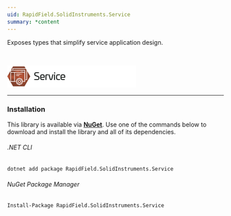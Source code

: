 ```yaml
---
uid: RapidField.SolidInstruments.Service
summary: *content
---
```


<!--
Copyright (c) RapidField LLC. Licensed under the MIT License. See LICENSE.txt in the project root for license information.
-->

Exposes types that simplify service application design.

<br />

![Service label](../images/Label.Service.300w.png)
- - -

### Installation

This library is available via [**NuGet**](https://docs.microsoft.com/en-us/nuget/quickstart/install-and-use-a-package-in-visual-studio). Use one of the commands below to download and install the library and all of its dependencies.

###### .NET CLI

```shell
dotnet add package RapidField.SolidInstruments.Service
```

###### NuGet Package Manager

```shell
Install-Package RapidField.SolidInstruments.Service
```